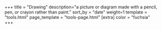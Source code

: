 +++
title = "Drawing"
description="a picture or diagram made with a pencil, pen, or crayon rather than paint."
sort_by = "date"
weight=1
template = "tools.html"
page_template = "tools-page.html"
[extra]
color = "fuchsia"
+++
